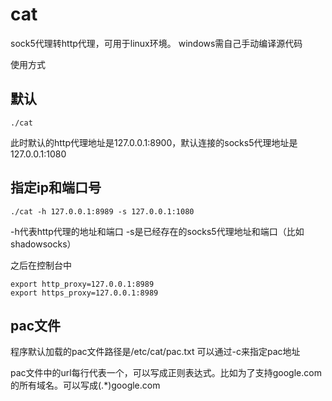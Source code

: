 # cat

sock5代理转http代理，可用于linux环境。
windows需自己手动编译源代码

使用方式

## 默认

```
./cat
```
此时默认的http代理地址是127.0.0.1:8900，默认连接的socks5代理地址是127.0.0.1:1080

## 指定ip和端口号

```
./cat -h 127.0.0.1:8989 -s 127.0.0.1:1080
```

-h代表http代理的地址和端口
-s是已经存在的socks5代理地址和端口（比如shadowsocks）

之后在控制台中
```
export http_proxy=127.0.0.1:8989
export https_proxy=127.0.0.1:8989
```
## pac文件

程序默认加载的pac文件路径是/etc/cat/pac.txt
可以通过-c来指定pac地址

pac文件中的url每行代表一个，可以写成正则表达式。比如为了支持google.com的所有域名。可以写成(.*)google.com
